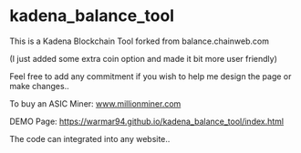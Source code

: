 ﻿# kadena_balance_tool
 
This is a Kadena Blockchain Tool forked from balance.chainweb.com

(I just added some extra coin option and made it bit more user friendly)

Feel free to add any commitment if you wish to help me design the page or make changes..

To buy an ASIC Miner: www.millionminer.com

DEMO Page: https://warmar94.github.io/kadena_balance_tool/index.html

The code can integrated into any website..
